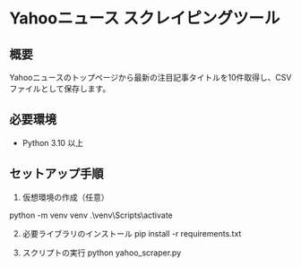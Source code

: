 # Yahooニュース スクレイピングツール

## 概要

Yahooニュースのトップページから最新の注目記事タイトルを10件取得し、CSVファイルとして保存します。

## 必要環境

- Python 3.10 以上

## セットアップ手順

1. 仮想環境の作成（任意）

python -m venv venv
.\venv\Scripts\activate

2. 必要ライブラリのインストール
pip install -r requirements.txt

3. スクリプトの実行
python yahoo_scraper.py